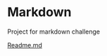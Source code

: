 # Markdown
Project for markdown challenge

[Readme.md](https://github.com/chlottec/Markdown/tree/feature/Edits)
      

